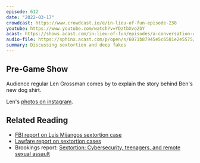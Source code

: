```yaml
---
episode: 612
date: "2022-03-17"
crowdcast: https://www.crowdcast.io/e/in-lieu-of-fun-episode-238
youtube: https://www.youtube.com/watch?v=YDztbXvo2bY
acast: https://shows.acast.com/in-lieu-of-fun/episodes/a-conversation-on-sextortion-and-deep-fakes
audio-file: https://sphinx.acast.com/p/open/s/6071b87945e5c6581e2e5575/e/623774edc9155f00129ad8b9/media.mp3
summary: Discussing sextortion and deep fakes
---
```


## Pre-Game Show

Audience regular Len Grossman comes by to explain the story behind Ben's new dog shirt.

Len's [photos on instagram](https://www.instagram.com/p/CZ28VP8L0u7/).

## Related Reading

- [FBI report on Luis Mijangos sextortion case](https://archives.fbi.gov/archives/losangeles/press-releases/2011/orange-county-man-who-admitted-hacking-into-personal-computers-sentenced-to-six-years-in-federal-prison-for-sextortion-of-women-and-teenage-girls)
- [Lawfare report on sextortion cases](https://www.lawfareblog.com/new-data-sextortion-124-additional-public-cases)
- Brookings report: [Sextortion: Cybersecurity, teenagers, and remote sexual assault](https://www.brookings.edu/research/sextortion-cybersecurity-teenagers-and-remote-sexual-assault/)
